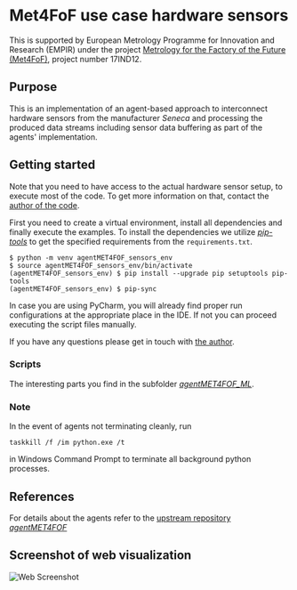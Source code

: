 # Met4FoF use case hardware sensors

This is supported by European Metrology Programme for Innovation and Research (EMPIR)
under the project
[Metrology for the Factory of the Future (Met4FoF)](https://met4fof.eu), project number
17IND12.

## Purpose

This is an implementation of an agent-based approach to interconnect hardware
sensors from the manufacturer _Seneca_ and processing the produced data streams
including sensor data buffering as part of the agents' implementation.

## Getting started

Note that you need to have access to the actual hardware sensor setup, to execute
most of the code. To get more information on that, contact the
[author of the code](https://github.com/bangxiangyong).

First you need to create a virtual environment, install all dependencies and finally
execute the examples. To install the dependencies we utilize
[_pip-tools_](https://pypi.org/project/pip-tools/) to get the specified requirements
from the `requirements.txt`.
  
```shell
$ python -m venv agentMET4FOF_sensors_env
$ source agentMET4FOF_sensors_env/bin/activate
(agentMET4FOF_sensors_env) $ pip install --upgrade pip setuptools pip-tools
(agentMET4FOF_sensors_env) $ pip-sync
```

In case you are using PyCharm, you will already find proper run configurations at the
appropriate place in the IDE. If not you can proceed executing the script files
 manually.

If you have any questions please get in touch with
[the author](https://github.com/bangxiangyong).

### Scripts

The interesting parts you find in the subfolder [_agentMET4FOF_ML_](agentMET4FOF_ML).

### Note

In the event of agents not terminating cleanly, run

```shell
taskkill /f /im python.exe /t
```

in Windows Command Prompt to terminate all background python processes.

## References

For details about the agents refer to the
[upstream repository _agentMET4FOF_](https://github.com/bangxiangyong/agentMET4FOF)

## Screenshot of web visualization

![Web Screenshot](https://raw.githubusercontent.com/bangxiangyong/agentMET4FOF/develop/docs/screenshot_met4fof.png)
